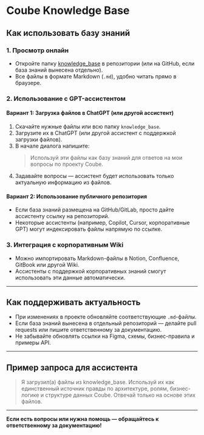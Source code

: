 # Coube Knowledge Base

## Как использовать базу знаний

### 1. Просмотр онлайн
- Откройте папку [knowledge_base](./) в репозитории (или на GitHub, если база знаний вынесена отдельно).
- Все файлы в формате Markdown (`.md`), удобно читать прямо в браузере.

### 2. Использование с GPT-ассистентом

#### Вариант 1: Загрузка файлов в ChatGPT (или другой ассистент)
1. Скачайте нужные файлы или всю папку `knowledge_base`.
2. Загрузите их в ChatGPT (или другой ассистент с поддержкой загрузки файлов).
3. В начале диалога напишите:
   > Используй эти файлы как базу знаний для ответов на мои вопросы по проекту Coube.
4. Задавайте вопросы — ассистент будет использовать только актуальную информацию из файлов.

#### Вариант 2: Использование публичного репозитория
- Если база знаний размещена на GitHub/GitLab, просто дайте ассистенту ссылку на репозиторий.
- Некоторые ассистенты (например, Copilot, Cursor, корпоративные GPT) могут индексировать файлы напрямую по ссылке.

### 3. Интеграция с корпоративным Wiki
- Можно импортировать Markdown-файлы в Notion, Confluence, GitBook или другой Wiki.
- Ассистенты с поддержкой корпоративных знаний смогут использовать эти данные автоматически.

---

## Как поддерживать актуальность
- При изменениях в проекте обновляйте соответствующие `.md`-файлы.
- Если база знаний вынесена в отдельный репозиторий — делайте pull requests или пишите ответственному за документацию.
- Не забывайте обновлять ссылки на Figma, схемы, бизнес-правила и примеры API.

---

## Пример запроса для ассистента

> Я загрузил(а) файлы из knowledge_base. Используй их как единственный источник правды по архитектуре, ролям, бизнес-логике и структуре данных Coube. Отвечай только на основе этих файлов.

---

**Если есть вопросы или нужна помощь — обращайтесь к ответственному за документацию!** 